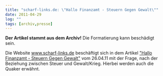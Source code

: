 ```yaml
---
title: "scharf-links.de: \"Hallo Finanzamt - Steuern Gegen Gewalt\""
date: 2011-04-29
log: ""
tags: [archiv,presse]
---
```

**Der Artikel stammt aus dem Archiv!** Die Formatierung kann beschädigt sein.

Die Website www.scharf-links.de beschäftigt sich in dem Artikel <a href="http://www.scharf-links.de/47.0.html?&tx_ttnews[tt_news]=15956&tx_ttnews[backPid]=56&cHash=c37852af7d">"Hallo Finanzamt - Steuern Gegen Gewalt"</a> vom 26.04.11 mit der Frage, nach der Beziehung zwischen Steuer und Gewalt/Krieg. Hierbei werden auch die Quaker erwähnt.

